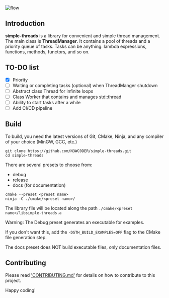 ![flow](https://cdn.searchenginejournal.com/wp-content/uploads/2021/09/leveraging-flow-for-marketers-amplify-your-productivity-6131ec1d805a8-sej-1520x800.jpg)


## Introduction 

**simple-threads** is a library for convenient and simple thread management.  The main class is **ThreadManager**.  It contains a pool of threads and a priority queue of tasks.  Tasks can be anything: lambda expressions, functions, methods, functors, and so on.

## TO-DO list

- [x] Priority
- [ ] Waiting or completing tasks (optional) when ThreadManger shutdown
- [ ] Abstract class Thread for infinite loops
- [ ] Class Worker that contains and manages std::thread
- [ ] Ability to start tasks after a while
- [ ] Add CI/CD pipeline 

## Build

To build, you need the latest versions of Git, CMake, Ninja, and any compiler of your choice (MinGW, GCC, etc.)

```shell
git clone https://github.com/N3WC0DER/simple-threads.git
cd simple-threads
```

There are several presets to choose from:
- debug
- release
- docs (for documentation)

```shell
cmake --preset <preset name>
ninja -C ./cmake/<preset name>/
```

The library file will be located along the path `./cmake/<preset name>/libsimple-threads.a`

Warning: The Debug preset generates an executable for examples.
	
If you don't want this, add the `-DSTH_BUILD_EXAMPLES=OFF` flag to the CMake file generation step.
	
The docs preset does NOT build executable files, only documentation files.

## Contributing

Please read ['CONTRIBUTING.md'](https://github.com/N3WC0DER/simple-threads/blob/master/CONTRIBUTING.md) for details on how to contribute to this project.


Happy coding!
